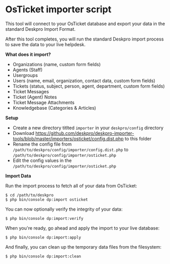 OsTicket importer script
========================

This tool will connect to your OsTicket database and export your data in the standard Deskpro Import Format.

After this tool completes, you will run the standard Deskpro import process to save the data to your live helpdesk.

**What does it import?**

* Organizations (name, custom form fields)
* Agents (Staff)
* Usergroups
* Users (name, email, organization, contact data, custom form fields)
* Tickets (status, subject, person, agent, department, custom form fields)
* Ticket Messages
* Ticket (Agent) Notes
* Ticket Message Attachments
* Knowledgebase (Categories & Articles)

**Setup**

* Create a new directory titlted `importer` in your `deskpro/config` directory
* Download https://github.com/deskpro/deskpro-importer-tools/blob/master/importers/osticket/config.dist.php to this folder
* Rename the config file from `/path/to/deskpro/config/importer/config.dist.php` to `/path/to/deskpro/config/importer/osticket.php`
* Edit the config values in the `/path/to/deskpro/config/importer/osticket.php`

**Import Data**

Run the import process to fetch all of your data from OsTicket:

    $ cd /path/to/deskpro
    $ php bin/console dp:import osticket

You can now optionally verify the integrity of your data:

    $ php bin/console dp:import:verify

When you're ready, go ahead and apply the import to your live database:

    $ php bin/console dp:import:apply

And finally, you can clean up the temporary data files from the filesystem:

    $ php bin/console dp:import:clean
